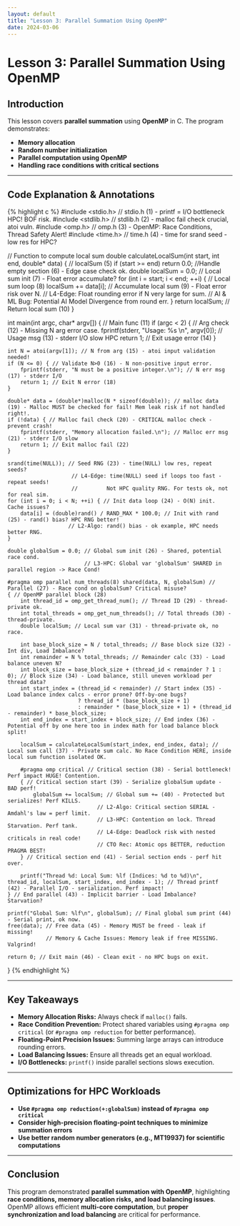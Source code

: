 ```yaml
---
layout: default
title: "Lesson 3: Parallel Summation Using OpenMP"
date: 2024-03-06
---
```


# Lesson 3: Parallel Summation Using OpenMP

## Introduction
This lesson covers **parallel summation** using **OpenMP** in C. The program demonstrates:
- **Memory allocation**
- **Random number initialization**
- **Parallel computation using OpenMP**
- **Handling race conditions with critical sections**

---

## Code Explanation & Annotations

{% highlight c %}
#include <stdio.h> // stdio.h (1) - printf = I/O bottleneck HPC! BOF risk.
#include <stdlib.h> // stdlib.h (2) - malloc fail check crucial, atoi vuln.
#include <omp.h> // omp.h (3) - OpenMP: Race Conditions, Thread Safety Alert!
#include <time.h> // time.h (4) - time for srand seed - low res for HPC?

// Function to compute local sum
double calculateLocalSum(int start, int end, double* data) { // localSum (5)
    if (start >= end) return 0.0; //Handle empty section (6) - Edge case check ok.
    double localSum = 0.0; // Local sum init (7) - Float error accumulate?
    for (int i = start; i < end; ++i) { // Local sum loop (8)
        localSum += data[i]; // Accumulate local sum (9) - Float error risk over N.
                             // L4-Edge: Float rounding error if N very large for sum.
                             // AI & ML Bug: Potential AI Model Divergence from round err.
    }
    return localSum; // Return local sum (10)
}

int main(int argc, char* argv[]) { // Main func (11)
    if (argc < 2) { // Arg check (12) - Missing N arg error case.
        fprintf(stderr, "Usage: %s <N>\n", argv[0]); // Usage msg (13) - stderr I/O slow HPC
        return 1; // Exit usage error (14)
    }

    int N = atoi(argv[1]); // N from arg (15) - atoi input validation needed!
    if (N <= 0) { // Validate N>0 (16) - N non-positive input error.
        fprintf(stderr, "N must be a positive integer.\n"); // N err msg (17) - stderr I/O
        return 1; // Exit N error (18)
    }

    double* data = (double*)malloc(N * sizeof(double)); // malloc data (19) - Malloc MUST be checked for fail! Mem leak risk if not handled right!.
    if (!data) { // Malloc fail check (20) - CRITICAL malloc check - prevent crash!
        fprintf(stderr, "Memory allocation failed.\n"); // Malloc err msg (21) - stderr I/O slow
        return 1; // Exit malloc fail (22)
    }

    srand(time(NULL)); // Seed RNG (23) - time(NULL) low res, repeat seeds?
                        // L4-Edge: time(NULL) seed if loops too fast - repeat seeds!
                        //         Not HPC quality RNG. For tests ok, not for real sim.
    for (int i = 0; i < N; ++i) { // Init data loop (24) - O(N) init. Cache issues?
        data[i] = (double)rand() / RAND_MAX * 100.0; // Init with rand (25) - rand() bias? HPC RNG better!
                       // L2-Algo: rand() bias - ok example, HPC needs better RNG.
    }

    double globalSum = 0.0; // Global sum init (26) - Shared, potential race cond.
                            // L3-HPC: Global var 'globalSum' SHARED in parallel region -> Race Cond!

    #pragma omp parallel num_threads(8) shared(data, N, globalSum) // Parallel (27) - Race cond on globalSum? Critical misuse?
    { // OpenMP parallel block (28)
        int thread_id = omp_get_thread_num(); // Thread ID (29) - thread-private ok.
        int total_threads = omp_get_num_threads(); // Total threads (30) - thread-private.
        double localSum; // Local sum var (31) - thread-private ok, no race.

        int base_block_size = N / total_threads; // Base block size (32) - Int div, Load Imbalance?
        int remainder = N % total_threads; // Remainder calc (33) - Load balance uneven N?
        int block_size = base_block_size + (thread_id < remainder ? 1 : 0); // Block size (34) - Load balance, still uneven workload per thread data?
        int start_index = (thread_id < remainder) // Start index (35) - Load balance index calcs - error prone? Off-by-one bugs?
                          ? thread_id * (base_block_size + 1)
                          : remainder * (base_block_size + 1) + (thread_id - remainder) * base_block_size;
        int end_index = start_index + block_size; // End index (36) - Potential off by one here too in index math for load balance block split!

        localSum = calculateLocalSum(start_index, end_index, data); // Local sum call (37) - Private sum calc. No Race Condition HERE, inside local sum function isolated OK.

        #pragma omp critical // Critical section (38) - Serial bottleneck! Perf impact HUGE! Contention.
        { // Critical section start (39) - Serialize globalSum update - BAD perf!
            globalSum += localSum; // Global sum += (40) - Protected but serializes! Perf KILLS.
                                // L2-Algo: Critical section SERIAL - Amdahl's law = perf limit.
                                // L3-HPC: Contention on lock. Thread Starvation. Perf tank.
                                // L4-Edge: Deadlock risk with nested criticals in real code!
                                // CTO Rec: Atomic ops BETTER, reduction PRAGMA BEST!
        } // Critical section end (41) - Serial section ends - perf hit over.

        printf("Thread %d: Local Sum: %lf (Indices: %d to %d)\n", thread_id, localSum, start_index, end_index - 1); // Thread printf (42) - Parallel I/O - serialization. Perf impact!
    } // End parallel (43) - Implicit barrier - Load Imbalance? Starvation?

    printf("Global Sum: %lf\n", globalSum); // Final global sum print (44) - Serial print, ok now.
    free(data); // Free data (45) - Memory MUST be freed - leak if missing!
                // Memory & Cache Issues: Memory leak if free MISSING. Valgrind!

    return 0; // Exit main (46) - Clean exit - no HPC bugs on exit.
}
{% endhighlight %}

---

## Key Takeaways
- **Memory Allocation Risks:** Always check if `malloc()` fails.
- **Race Condition Prevention:** Protect shared variables using `#pragma omp critical` (or `#pragma omp reduction` for better performance).
- **Floating-Point Precision Issues:** Summing large arrays can introduce rounding errors.
- **Load Balancing Issues:** Ensure all threads get an equal workload.
- **I/O Bottlenecks:** `printf()` inside parallel sections slows execution.

---

## Optimizations for HPC Workloads
- **Use `#pragma omp reduction(+:globalSum)` instead of `#pragma omp critical`**
- **Consider high-precision floating-point techniques to minimize summation errors**
- **Use better random number generators (e.g., MT19937) for scientific computations**

---

## Conclusion
This program demonstrated **parallel summation with OpenMP**, highlighting **race conditions, memory allocation risks, and load balancing issues**. OpenMP allows efficient **multi-core computation**, but **proper synchronization and load balancing** are critical for performance.
